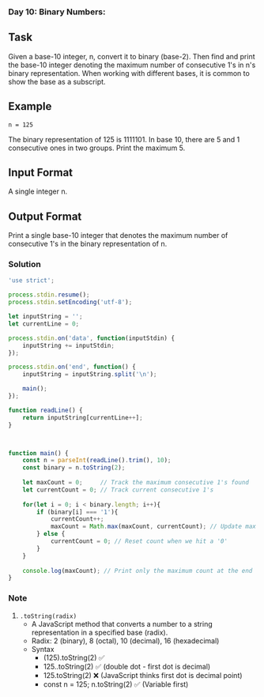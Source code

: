 ### Day 10: Binary Numbers:

## Task
Given a base-10 integer, n, convert it to binary (base-2). Then find and print the base-10 integer denoting the maximum number of consecutive 1's in n's binary representation. When working with different bases, it is common to show the base as a subscript.

## Example
`n = 125`

The binary representation of 125 is 1111101. In base 10, there are 5 and 1 consecutive ones in two groups. Print the maximum 5.

## Input Format

A single integer n.


## Output Format

Print a single base-10 integer that denotes the maximum number of consecutive 1's in the binary representation of n.


### Solution
```js
'use strict';

process.stdin.resume();
process.stdin.setEncoding('utf-8');

let inputString = '';
let currentLine = 0;

process.stdin.on('data', function(inputStdin) {
    inputString += inputStdin;
});

process.stdin.on('end', function() {
    inputString = inputString.split('\n');

    main();
});

function readLine() {
    return inputString[currentLine++];
}



function main() {
    const n = parseInt(readLine().trim(), 10);
    const binary = n.toString(2);
    
    let maxCount = 0;     // Track the maximum consecutive 1's found
    let currentCount = 0; // Track current consecutive 1's
    
    for(let i = 0; i < binary.length; i++){
        if (binary[i] === '1'){
            currentCount++;
            maxCount = Math.max(maxCount, currentCount); // Update max if current is larger
        } else {
            currentCount = 0; // Reset count when we hit a '0'
        }
    }
    
    console.log(maxCount); // Print only the maximum count at the end
}

```

### Note
1. `.toString(radix)`
   - A JavaScript method that converts a number to a string representation in a specified base (radix).
   - Radix: 2 (binary),  8 (octal), 10 (decimal), 16 (hexadecimal)
   - Syntax
     - (125).toString(2) ✅
     - 125..toString(2) ✅ (double dot - first dot is decimal)
     - 125.toString(2) ❌ (JavaScript thinks first dot is decimal point)
     - const n = 125; n.toString(2) ✅ (Variable first)